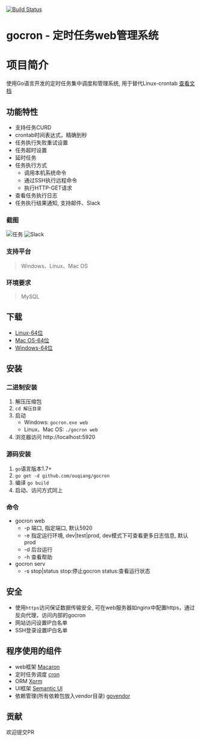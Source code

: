 [![Build Status](https://travis-ci.org/ouqiang/gocron.png)](https://travis-ci.org/ouqiang/gocron)
# gocron - 定时任务web管理系统

# 项目简介
使用Go语言开发的定时任务集中调度和管理系统, 用于替代Linux-crontab [查看文档](https://github.com/ouqiang/gocron/wiki)

## 功能特性
* 支持任务CURD
* crontab时间表达式，精确到秒
* 任务执行失败重试设置
* 任务超时设置
* 延时任务
* 任务执行方式
    * 调用本机系统命令  
    * 通过SSH执行远程命令
    * 执行HTTP-GET请求
* 查看任务执行日志
* 任务执行结果通知, 支持邮件、Slack

### 截图
![任务](https://raw.githubusercontent.com/ouqiang/gocron/master/screenshot_task.png)
![Slack](https://raw.githubusercontent.com/ouqiang/gocron/master/screenshot_slack.png)
    
### 支持平台
> Windows、Linux、Mac OS

### 环境要求
>  MySQL


## 下载
* [Linux-64位](http://opns468ov.bkt.clouddn.com/gocron/gocron-linux-amd64.tar.gz)
* [Mac OS-64位](http://opns468ov.bkt.clouddn.com/gocron/gocron-darwin-amd64.tar.gz)
* [Windows-64位](http://opns468ov.bkt.clouddn.com/gocron/gocron-windows-amd64.zip)

## 安装

###  二进制安装
1. 解压压缩包    
2. `cd 解压目录`   
3. 启动  
    * Windows:  `gocron.exe web`            
    * Linux、Mac OS:  `./gocron web`
4. 浏览器访问 http://localhost:5920
### 源码安装
1. `go`语言版本1.7+
2. `go get -d github.com/ouqiang/gocron`
3. 编译 `go build`
4. 启动、访问方式同上

### 命令

* gocron web
    * -p 端口, 指定端口, 默认5920
    * -e 指定运行环境, dev|test|prod, dev模式下可查看更多日志信息, 默认prod
    * -d 后台运行
    * -h 查看帮助
* gocron serv 
    * -s stop|status stop:停止gocron status:查看运行状态
    

## 安全
* 使用`https`访问保证数据传输安全, 可在web服务器如nginx中配置https，通过反向代理，访问内部的gocron
* 网站访问设置IP白名单
* SSH登录设置IP白名单

## 程序使用的组件
* web框架 [Macaron](http://go-macaron.com/)
* 定时任务调度 [cron](https://github.com/robfig/cron)
* ORM [Xorm](https://github.com/go-xorm/xorm)
* UI框架 [Semantic UI](https://semantic-ui.com/)
* 依赖管理(所有依赖包放入vendor目录) [govendor](https://github.com/kardianos/govendor)

## 贡献
欢迎提交PR
